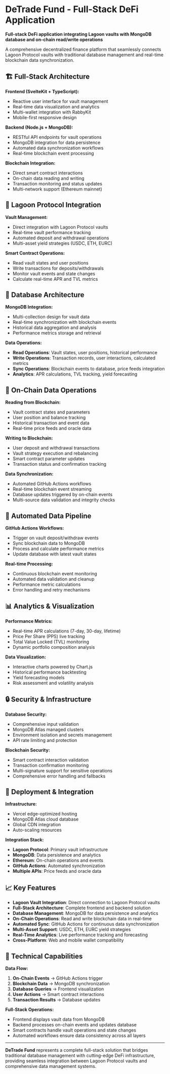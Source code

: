 # DeTrade Fund - Full-Stack DeFi Application

**Full-stack DeFi application integrating Lagoon vaults with MongoDB database and on-chain read/write operations**

A comprehensive decentralized finance platform that seamlessly connects Lagoon Protocol vaults with traditional database management and real-time blockchain data synchronization.

## 🏗️ Full-Stack Architecture

**Frontend (SvelteKit + TypeScript):**
- Reactive user interface for vault management
- Real-time data visualization and analytics
- Multi-wallet integration with RabbyKit
- Mobile-first responsive design

**Backend (Node.js + MongoDB):**
- RESTful API endpoints for vault operations
- MongoDB integration for data persistence
- Automated data synchronization workflows
- Real-time blockchain event processing

**Blockchain Integration:**
- Direct smart contract interactions
- On-chain data reading and writing
- Transaction monitoring and status updates
- Multi-network support (Ethereum mainnet)

## 🔗 Lagoon Protocol Integration

**Vault Management:**
- Direct integration with Lagoon Protocol vaults
- Real-time vault performance tracking
- Automated deposit and withdrawal operations
- Multi-asset yield strategies (USDC, ETH, EURC)

**Smart Contract Operations:**
- Read vault states and user positions
- Write transactions for deposits/withdrawals
- Monitor vault events and state changes
- Calculate real-time APR and TVL metrics

## 💾 Database Architecture

**MongoDB Integration:**
- Multi-collection design for vault data
- Real-time synchronization with blockchain events
- Historical data aggregation and analysis
- Performance metrics storage and retrieval

**Data Operations:**
- **Read Operations**: Vault states, user positions, historical performance
- **Write Operations**: Transaction records, user interactions, calculated metrics
- **Sync Operations**: Blockchain events to database, price feeds integration
- **Analytics**: APR calculations, TVL tracking, yield forecasting

## 🔄 On-Chain Data Operations

**Reading from Blockchain:**
- Vault contract states and parameters
- User position and balance tracking
- Historical transaction and event data
- Real-time price feeds and oracle data

**Writing to Blockchain:**
- User deposit and withdrawal transactions
- Vault strategy execution and rebalancing
- Smart contract parameter updates
- Transaction status and confirmation tracking

**Data Synchronization:**
- Automated GitHub Actions workflows
- Real-time blockchain event streaming
- Database updates triggered by on-chain events
- Multi-source data validation and integrity checks

## 🤖 Automated Data Pipeline

**GitHub Actions Workflows:**
- Trigger on vault deposit/withdraw events
- Sync blockchain data to MongoDB
- Process and calculate performance metrics
- Update database with latest vault states

**Real-time Processing:**
- Continuous blockchain event monitoring
- Automated data validation and cleanup
- Performance metric calculations
- Error handling and retry mechanisms

## 📊 Analytics & Visualization

**Performance Metrics:**
- Real-time APR calculations (7-day, 30-day, lifetime)
- Price Per Share (PPS) live tracking
- Total Value Locked (TVL) monitoring
- Dynamic portfolio composition analysis

**Data Visualization:**
- Interactive charts powered by Chart.js
- Historical performance backtesting
- Yield forecasting models
- Risk assessment and volatility analysis

## 🔒 Security & Infrastructure

**Database Security:**
- Comprehensive input validation
- MongoDB Atlas managed clusters
- Environment isolation and secrets management
- API rate limiting and protection

**Blockchain Security:**
- Smart contract interaction validation
- Transaction confirmation monitoring
- Multi-signature support for sensitive operations
- Comprehensive error handling and fallbacks

## 🚀 Deployment & Integration

**Infrastructure:**
- Vercel edge-optimized hosting
- MongoDB Atlas cloud database
- Global CDN integration
- Auto-scaling resources

**Integration Stack:**
- **Lagoon Protocol**: Primary vault infrastructure
- **MongoDB**: Data persistence and analytics
- **Ethereum**: On-chain operations and events
- **GitHub Actions**: Automated synchronization
- **Multiple APIs**: Price feeds and oracle data

## 📈 Key Features

- **Lagoon Vault Integration**: Direct connection to Lagoon Protocol vaults
- **Full-Stack Architecture**: Complete frontend and backend solution
- **Database Management**: MongoDB for data persistence and analytics
- **On-Chain Operations**: Read and write blockchain data in real-time
- **Automated Sync**: GitHub Actions for continuous data synchronization
- **Multi-Asset Support**: USDC, ETH, EURC yield strategies
- **Real-Time Analytics**: Live performance tracking and forecasting
- **Cross-Platform**: Web and mobile wallet compatibility

## 🎯 Technical Capabilities

**Data Flow:**
1. **On-Chain Events** → GitHub Actions trigger
2. **Blockchain Data** → MongoDB synchronization
3. **Database Queries** → Frontend visualization
4. **User Actions** → Smart contract interactions
5. **Transaction Results** → Database updates

**Full-Stack Operations:**
- Frontend displays vault data from MongoDB
- Backend processes on-chain events and updates database
- Smart contracts handle vault operations and state changes
- Automated workflows ensure data consistency across all layers

---

**DeTrade Fund** represents a complete full-stack solution that bridges traditional database management with cutting-edge DeFi infrastructure, providing seamless integration between Lagoon Protocol vaults and comprehensive data management systems.
